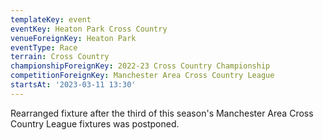 ```yaml
---
templateKey: event
eventKey: Heaton Park Cross Country
venueForeignKey: Heaton Park
eventType: Race
terrain: Cross Country
championshipForeignKey: 2022-23 Cross Country Championship
competitionForeignKey: Manchester Area Cross Country League
startsAt: '2023-03-11 13:30'
---
```

Rearranged fixture after the third of this season's Manchester Area Cross Country League fixtures
was postponed.
